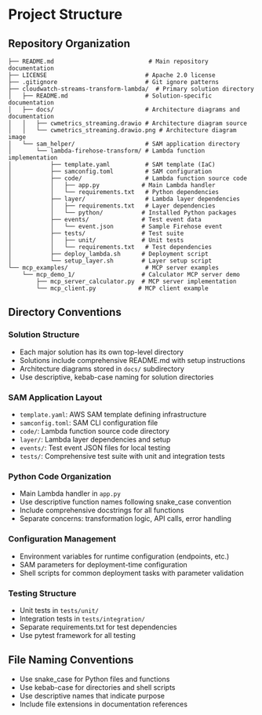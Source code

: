 # Project Structure

## Repository Organization

```
├── README.md                           # Main repository documentation
├── LICENSE                            # Apache 2.0 license
├── .gitignore                         # Git ignore patterns
├── cloudwatch-streams-transform-lambda/  # Primary solution directory
│   ├── README.md                      # Solution-specific documentation
│   ├── docs/                          # Architecture diagrams and documentation
│   │   ├── cwmetrics_streaming.drawio # Architecture diagram source
│   │   └── cwmetrics_streaming.drawio.png # Architecture diagram image
│   └── sam_helper/                    # SAM application directory
│       └── lambda-firehose-transform/ # Lambda function implementation
│           ├── template.yaml          # SAM template (IaC)
│           ├── samconfig.toml         # SAM configuration
│           ├── code/                  # Lambda function source code
│           │   ├── app.py            # Main Lambda handler
│           │   └── requirements.txt   # Python dependencies
│           ├── layer/                 # Lambda layer dependencies
│           │   ├── requirements.txt   # Layer dependencies
│           │   └── python/           # Installed Python packages
│           ├── events/               # Test event data
│           │   └── event.json        # Sample Firehose event
│           ├── tests/                # Test suite
│           │   ├── unit/             # Unit tests
│           │   └── requirements.txt   # Test dependencies
│           ├── deploy_lambda.sh      # Deployment script
│           └── setup_layer.sh        # Layer setup script
└── mcp_examples/                      # MCP server examples
    └── mcp_demo_1/                   # Calculator MCP server demo
        ├── mcp_server_calculator.py  # MCP server implementation
        └── mcp_client.py            # MCP client example
```

## Directory Conventions

### Solution Structure
- Each major solution has its own top-level directory
- Solutions include comprehensive README.md with setup instructions
- Architecture diagrams stored in `docs/` subdirectory
- Use descriptive, kebab-case naming for solution directories

### SAM Application Layout
- `template.yaml`: AWS SAM template defining infrastructure
- `samconfig.toml`: SAM CLI configuration file
- `code/`: Lambda function source code directory
- `layer/`: Lambda layer dependencies and setup
- `events/`: Test event JSON files for local testing
- `tests/`: Comprehensive test suite with unit and integration tests

### Python Code Organization
- Main Lambda handler in `app.py`
- Use descriptive function names following snake_case convention
- Include comprehensive docstrings for all functions
- Separate concerns: transformation logic, API calls, error handling

### Configuration Management
- Environment variables for runtime configuration (endpoints, etc.)
- SAM parameters for deployment-time configuration
- Shell scripts for common deployment tasks with parameter validation

### Testing Structure
- Unit tests in `tests/unit/`
- Integration tests in `tests/integration/`
- Separate requirements.txt for test dependencies
- Use pytest framework for all testing

## File Naming Conventions

- Use snake_case for Python files and functions
- Use kebab-case for directories and shell scripts
- Use descriptive names that indicate purpose
- Include file extensions in documentation references